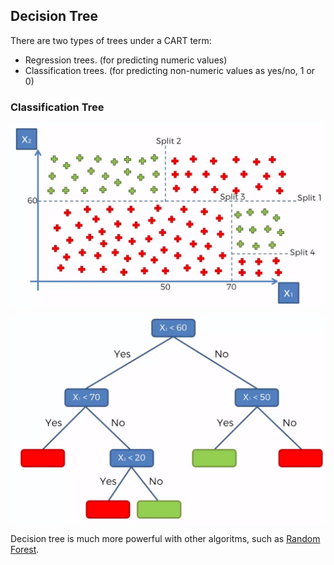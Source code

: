 ## Decision Tree
There are two types of trees under a CART term:
- Regression trees. (for predicting numeric values)
- Classification trees. (for predicting non-numeric values as yes/no, 1 or 0) 

### Classification Tree
![chart5](https://github.com/vgorbic1/data-science/blob/master/Machine%20Learning/images/dtc.jpg)

![chart5](https://github.com/vgorbic1/data-science/blob/master/Machine%20Learning/images/dtc2.jpg)

Decision tree is much more powerful with other algoritms, such as [Random Forest](https://github.com/vgorbic1/data-science/blob/master/Machine%20Learning/random%20forest.md).
